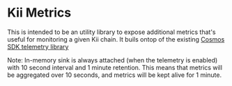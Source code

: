 # Kii Metrics

This is intended to be an utility library to expose additional metrics that's useful for monitoring a given Kii chain. It buils ontop of the existing [Cosmos SDK telemetry library](https://docs.cosmos.network/main/learn/advanced/telemetry)

Note: In-memory sink is always attached (when the telemetry is enabled) with 10 second interval and 1 minute retention. This means that metrics will be aggregated over 10 seconds, and metrics will be kept alive for 1 minute.
